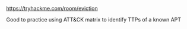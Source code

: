 https://tryhackme.com/room/eviction

Good to practice using ATT&CK matrix to identify TTPs of a known APT